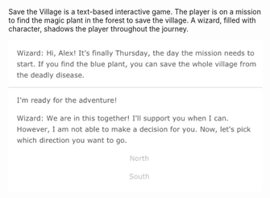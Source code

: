 Save the Village is a text-based interactive game. The player is on a mission to find the magic plant in the forest to save the village. A wizard, filled with character, shadows the player throughout the journey.

![save the village demo screenshot](save_the_village_demo_screenshot.png)
